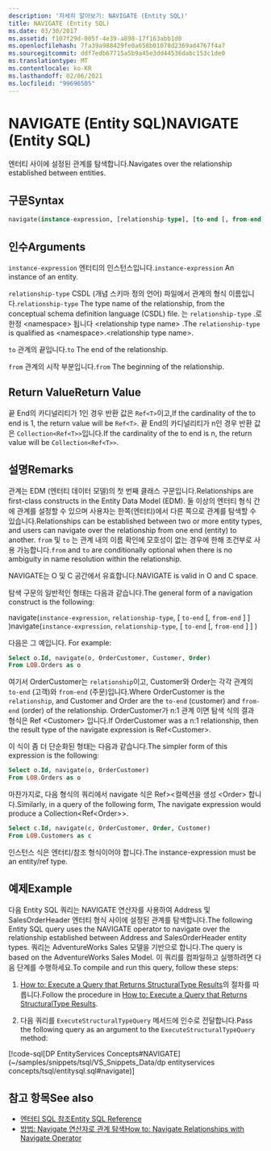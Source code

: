 ```yaml
---
description: '자세히 알아보기: NAVIGATE (Entity SQL)'
title: NAVIGATE (Entity SQL)
ms.date: 03/30/2017
ms.assetid: f107f29d-005f-4e39-a898-17f163abb1d0
ms.openlocfilehash: 7fa39a988429fe0a658b01078d2369ad4767f4a7
ms.sourcegitcommit: ddf7edb67715a5b9a45e3dd44536dabc153c1de0
ms.translationtype: MT
ms.contentlocale: ko-KR
ms.lasthandoff: 02/06/2021
ms.locfileid: "99696505"
---
```

# <a name="navigate-entity-sql"></a><span data-ttu-id="e057a-103">NAVIGATE (Entity SQL)</span><span class="sxs-lookup"><span data-stu-id="e057a-103">NAVIGATE (Entity SQL)</span></span>

<span data-ttu-id="e057a-104">엔터티 사이에 설정된 관계를 탐색합니다.</span><span class="sxs-lookup"><span data-stu-id="e057a-104">Navigates over the relationship established between entities.</span></span>

## <a name="syntax"></a><span data-ttu-id="e057a-105">구문</span><span class="sxs-lookup"><span data-stu-id="e057a-105">Syntax</span></span>

```sql
navigate(instance-expression, [relationship-type], [to-end [, from-end] ])
```

## <a name="arguments"></a><span data-ttu-id="e057a-106">인수</span><span class="sxs-lookup"><span data-stu-id="e057a-106">Arguments</span></span>

<span data-ttu-id="e057a-107">`instance-expression` 엔터티의 인스턴스입니다.</span><span class="sxs-lookup"><span data-stu-id="e057a-107">`instance-expression` An instance of an entity.</span></span>

<span data-ttu-id="e057a-108">`relationship-type` CSDL (개념 스키마 정의 언어) 파일에서 관계의 형식 이름입니다.</span><span class="sxs-lookup"><span data-stu-id="e057a-108">`relationship-type` The type name of the relationship, from the conceptual schema definition language (CSDL) file.</span></span> <span data-ttu-id="e057a-109">는 `relationship-type` .로 한정 \<namespace> 됩니다 \<relationship type name> .</span><span class="sxs-lookup"><span data-stu-id="e057a-109">The `relationship-type` is qualified as \<namespace>.\<relationship type name>.</span></span>

<span data-ttu-id="e057a-110">`to` 관계의 끝입니다.</span><span class="sxs-lookup"><span data-stu-id="e057a-110">`to` The end of the relationship.</span></span>

<span data-ttu-id="e057a-111">`from` 관계의 시작 부분입니다.</span><span class="sxs-lookup"><span data-stu-id="e057a-111">`from` The beginning of the relationship.</span></span>

## <a name="return-value"></a><span data-ttu-id="e057a-112">Return Value</span><span class="sxs-lookup"><span data-stu-id="e057a-112">Return Value</span></span>

<span data-ttu-id="e057a-113">끝 End의 카디널리티가 1인 경우 반환 값은 `Ref<T>`이고,</span><span class="sxs-lookup"><span data-stu-id="e057a-113">If the cardinality of the to end is 1, the return value will be `Ref<T>`.</span></span> <span data-ttu-id="e057a-114">끝 End의 카디널리티가 n인 경우 반환 값은 `Collection<Ref<T>>`입니다.</span><span class="sxs-lookup"><span data-stu-id="e057a-114">If the cardinality of the to end is n, the return value will be `Collection<Ref<T>>`.</span></span>

## <a name="remarks"></a><span data-ttu-id="e057a-115">설명</span><span class="sxs-lookup"><span data-stu-id="e057a-115">Remarks</span></span>

<span data-ttu-id="e057a-116">관계는 EDM (엔터티 데이터 모델)의 첫 번째 클래스 구문입니다.</span><span class="sxs-lookup"><span data-stu-id="e057a-116">Relationships are first-class constructs in the Entity Data Model (EDM).</span></span> <span data-ttu-id="e057a-117">둘 이상의 엔터티 형식 간에 관계를 설정할 수 있으며 사용자는 한쪽(엔터티)에서 다른 쪽으로 관계를 탐색할 수 있습니다.</span><span class="sxs-lookup"><span data-stu-id="e057a-117">Relationships can be established between two or more entity types, and users can navigate over the relationship from one end (entity) to another.</span></span> <span data-ttu-id="e057a-118">`from` 및 `to` 는 관계 내의 이름 확인에 모호성이 없는 경우에 한해 조건부로 사용 가능합니다.</span><span class="sxs-lookup"><span data-stu-id="e057a-118">`from` and `to` are conditionally optional when there is no ambiguity in name resolution within the relationship.</span></span>

<span data-ttu-id="e057a-119">NAVIGATE는 O 및 C 공간에서 유효합니다.</span><span class="sxs-lookup"><span data-stu-id="e057a-119">NAVIGATE is valid in O and C space.</span></span>

<span data-ttu-id="e057a-120">탐색 구문의 일반적인 형태는 다음과 같습니다.</span><span class="sxs-lookup"><span data-stu-id="e057a-120">The general form of a navigation construct is the following:</span></span>

<span data-ttu-id="e057a-121">navigate(`instance-expression`, `relationship-type`, [ `to-end` [, `from-end` ] ] )</span><span class="sxs-lookup"><span data-stu-id="e057a-121">navigate(`instance-expression`, `relationship-type`, [ `to-end` [, `from-end` ] ] )</span></span>

<span data-ttu-id="e057a-122">다음은 그 예입니다. </span><span class="sxs-lookup"><span data-stu-id="e057a-122">For example:</span></span>

```sql
Select o.Id, navigate(o, OrderCustomer, Customer, Order)
From LOB.Orders as o
```

<span data-ttu-id="e057a-123">여기서 OrderCustomer는 `relationship`이고, Customer와 Order는 각각 관계의 `to-end` (고객)와 `from-end` (주문)입니다.</span><span class="sxs-lookup"><span data-stu-id="e057a-123">Where OrderCustomer is the `relationship`, and Customer and Order are the `to-end` (customer) and `from-end` (order) of the relationship.</span></span> <span data-ttu-id="e057a-124">OrderCustomer가 n:1 관계 이면 탐색 식의 결과 형식은 Ref \<Customer> 입니다.</span><span class="sxs-lookup"><span data-stu-id="e057a-124">If OrderCustomer was a n:1 relationship, then the result type of the navigate expression is Ref\<Customer>.</span></span>

<span data-ttu-id="e057a-125">이 식이 좀 더 단순화된 형태는 다음과 같습니다.</span><span class="sxs-lookup"><span data-stu-id="e057a-125">The simpler form of this expression is the following:</span></span>

```sql
Select o.Id, navigate(o, OrderCustomer)
From LOB.Orders as o
```

<span data-ttu-id="e057a-126">마찬가지로, 다음 형식의 쿼리에서 navigate 식은 Ref><컬렉션을 생성 \<Order> 합니다.</span><span class="sxs-lookup"><span data-stu-id="e057a-126">Similarly, in a query of the following form, The navigate expression would produce a Collection<Ref\<Order>>.</span></span>

```sql
Select c.Id, navigate(c, OrderCustomer, Order, Customer)
From LOB.Customers as c
```

<span data-ttu-id="e057a-127">인스턴스 식은 엔터티/참조 형식이어야 합니다.</span><span class="sxs-lookup"><span data-stu-id="e057a-127">The instance-expression must be an entity/ref type.</span></span>

## <a name="example"></a><span data-ttu-id="e057a-128">예제</span><span class="sxs-lookup"><span data-stu-id="e057a-128">Example</span></span>

<span data-ttu-id="e057a-129">다음 Entity SQL 쿼리는 NAVIGATE 연산자를 사용하여 Address 및 SalesOrderHeader 엔터티 형식 사이에 설정된 관계를 탐색합니다.</span><span class="sxs-lookup"><span data-stu-id="e057a-129">The following Entity SQL query uses the NAVIGATE operator to navigate over the relationship established between Address and SalesOrderHeader entity types.</span></span> <span data-ttu-id="e057a-130">쿼리는 AdventureWorks Sales 모델을 기반으로 합니다.</span><span class="sxs-lookup"><span data-stu-id="e057a-130">The query is based on the AdventureWorks Sales Model.</span></span> <span data-ttu-id="e057a-131">이 쿼리를 컴파일하고 실행하려면 다음 단계를 수행하세요.</span><span class="sxs-lookup"><span data-stu-id="e057a-131">To compile and run this query, follow these steps:</span></span>

1. <span data-ttu-id="e057a-132">[How to: Execute a Query that Returns StructuralType Results](../how-to-execute-a-query-that-returns-structuraltype-results.md)의 절차를 따릅니다.</span><span class="sxs-lookup"><span data-stu-id="e057a-132">Follow the procedure in [How to: Execute a Query that Returns StructuralType Results](../how-to-execute-a-query-that-returns-structuraltype-results.md).</span></span>

2. <span data-ttu-id="e057a-133">다음 쿼리를 `ExecuteStructuralTypeQuery` 메서드에 인수로 전달합니다.</span><span class="sxs-lookup"><span data-stu-id="e057a-133">Pass the following query as an argument to the `ExecuteStructuralTypeQuery` method:</span></span>

 [!code-sql[DP EntityServices Concepts#NAVIGATE](~/samples/snippets/tsql/VS_Snippets_Data/dp entityservices concepts/tsql/entitysql.sql#navigate)]

## <a name="see-also"></a><span data-ttu-id="e057a-134">참고 항목</span><span class="sxs-lookup"><span data-stu-id="e057a-134">See also</span></span>

- [<span data-ttu-id="e057a-135">엔터티 SQL 참조</span><span class="sxs-lookup"><span data-stu-id="e057a-135">Entity SQL Reference</span></span>](entity-sql-reference.md)
- [<span data-ttu-id="e057a-136">방법: Navigate 연산자로 관계 탐색</span><span class="sxs-lookup"><span data-stu-id="e057a-136">How to: Navigate Relationships with Navigate Operator</span></span>](navigate-entity-sql.md)
